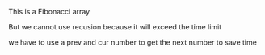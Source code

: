 This is a Fibonacci array

But we cannot use recusion 
because it will exceed the time limit

we have to use a prev and cur number to get the next number to save time
